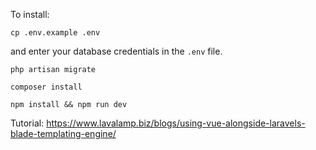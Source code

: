 To install:

`cp .env.example .env`

and enter your database credentials in the `.env` file.

`php artisan migrate`

`composer install`

`npm install && npm run dev`

Tutorial: https://www.lavalamp.biz/blogs/using-vue-alongside-laravels-blade-templating-engine/
